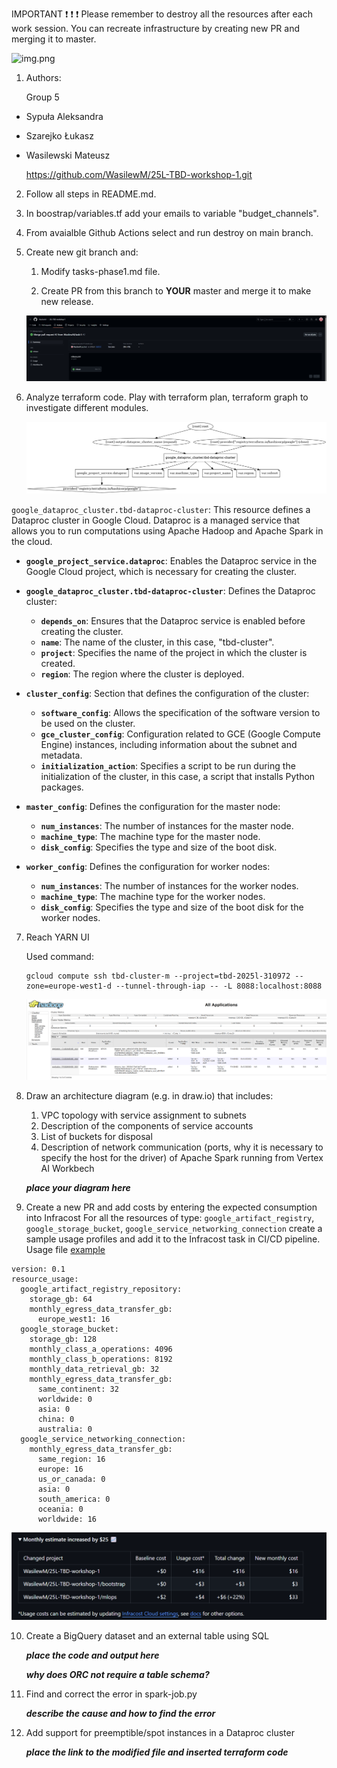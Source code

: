 IMPORTANT ❗ ❗ ❗ Please remember to destroy all the resources after each work session. You can recreate infrastructure by creating new PR and merging it to master.
  
![img.png](doc/figures/destroy.png)

1. Authors:

   Group 5
- Sypuła Aleksandra  
- Szarejko Łukasz  
- Wasilewski Mateusz  

   https://github.com/WasilewM/25L-TBD-workshop-1.git
   
2. Follow all steps in README.md.

3. In boostrap/variables.tf add your emails to variable "budget_channels".

4. From avaialble Github Actions select and run destroy on main branch.
   
5. Create new git branch and:
    1. Modify tasks-phase1.md file.
    
    2. Create PR from this branch to **YOUR** master and merge it to make new release. 
    
    ![release](screenshots/release.png)


6. Analyze terraform code. Play with terraform plan, terraform graph to investigate different modules.

    ![dataproc_graph](modules/dataproc/dataproc_graph.png)

`google_dataproc_cluster.tbd-dataproc-cluster`: This resource defines a Dataproc cluster in Google Cloud. Dataproc is a managed service that allows you to run computations using Apache Hadoop and Apache Spark in the cloud.

- **`google_project_service.dataproc`**: Enables the Dataproc service in the Google Cloud project, which is necessary for creating the cluster.

- **`google_dataproc_cluster.tbd-dataproc-cluster`**: Defines the Dataproc cluster:
   - **`depends_on`**: Ensures that the Dataproc service is enabled before creating the cluster.
   - **`name`**: The name of the cluster, in this case, "tbd-cluster".
   - **`project`**: Specifies the name of the project in which the cluster is created.
   - **`region`**: The region where the cluster is deployed.

- **`cluster_config`**: Section that defines the configuration of the cluster:
   - **`software_config`**: Allows the specification of the software version to be used on the cluster.
   - **`gce_cluster_config`**: Configuration related to GCE (Google Compute Engine) instances, including information about the subnet and metadata.
   - **`initialization_action`**: Specifies a script to be run during the initialization of the cluster, in this case, a script that installs Python packages.
   
- **`master_config`**: Defines the configuration for the master node:
   - **`num_instances`**: The number of instances for the master node.
   - **`machine_type`**: The machine type for the master node.
   - **`disk_config`**: Specifies the type and size of the boot disk.
   
- **`worker_config`**: Defines the configuration for worker nodes:
   - **`num_instances`**: The number of instances for the worker nodes.
   - **`machine_type`**: The machine type for the worker nodes.
   - **`disk_config`**: Specifies the type and size of the boot disk for the worker nodes.

7. Reach YARN UI
   
   Used command:  
   ```
   gcloud compute ssh tbd-cluster-m --project=tbd-2025l-310972 --zone=europe-west1-d --tunnel-through-iap -- -L 8088:localhost:8088
   ```
   ![hadoop](screenshots/hadoop2.png)
   
8. Draw an architecture diagram (e.g. in draw.io) that includes:
    1. VPC topology with service assignment to subnets
    2. Description of the components of service accounts
    3. List of buckets for disposal
    4. Description of network communication (ports, why it is necessary to specify the host for the driver) of Apache Spark running from Vertex AI Workbech
  
    ***place your diagram here***

9. Create a new PR and add costs by entering the expected consumption into Infracost
For all the resources of type: `google_artifact_registry`, `google_storage_bucket`, `google_service_networking_connection`
create a sample usage profiles and add it to the Infracost task in CI/CD pipeline. Usage file [example](https://github.com/infracost/infracost/blob/master/infracost-usage-example.yml) 


```
version: 0.1
resource_usage:
  google_artifact_registry_repository:
    storage_gb: 64
    monthly_egress_data_transfer_gb:
      europe_west1: 16
  google_storage_bucket:
    storage_gb: 128
    monthly_class_a_operations: 4096
    monthly_class_b_operations: 8192
    monthly_data_retrieval_gb: 32
    monthly_egress_data_transfer_gb:
      same_continent: 32
      worldwide: 0
      asia: 0
      china: 0
      australia: 0
  google_service_networking_connection:
    monthly_egress_data_transfer_gb:
      same_region: 16
      europe: 16
      us_or_canada: 0
      asia: 0
      south_america: 0
      oceania: 0
      worldwide: 16
```

   ![infracost](screenshots/infracost.png)
   
10. Create a BigQuery dataset and an external table using SQL
    
    ***place the code and output here***
   
    ***why does ORC not require a table schema?***

11. Find and correct the error in spark-job.py

    ***describe the cause and how to find the error***

12. Add support for preemptible/spot instances in a Dataproc cluster

    ***place the link to the modified file and inserted terraform code***
    
    
